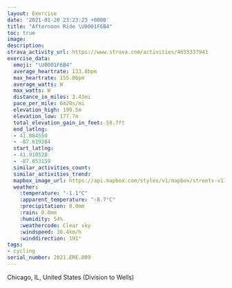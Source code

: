 ```yaml
---
layout: Exercise
date: '2021-01-20 23:23:23 +0000'
title: "Afternoon Ride \U0001F6B4"
toc: true
image:
description:
strava_activity_url: https://www.strava.com/activities/4655337941
exercise_data:
  emoji: "\U0001F6B4"
  average_heartrate: 133.8bpm
  max_heartrate: 155.0bpm
  average_watts: W
  max_watts: W
  distance_in_miles: 3.43mi
  pace_per_mile: 6m20s/mi
  elevation_high: 190.5m
  elevation_low: 177.7m
  total_elevation_gain_in_feet: 58.7ft
  end_latlng:
  - 41.884559
  - -87.619284
  start_latlng:
  - 41.910528
  - -87.653159
  similar_activities_count:
  similar_activities_trend:
  mapbox_image_url: https://api.mapbox.com/styles/v1/mapbox/streets-v11/static/path-5+787af2-1.0(wsx~Ffw~uOCE%40FDEFBHEl%40%3FNGF%3FLDJ%3FLVJBBANSz%40w%40dAi%40TGVa%40HG%5EQVW%60%40Sh%40a%40r%40u%40BKRIPOZQhA_AVY%7C%40i%40t%40w%40DGRKHOb%40MVYp%40m%40tB_BNQDWCIA%7BAB%7D%40%40MBGDArC%40LCR%40b%40Cd%40DN%3FFKAOESCe%40%3FcFGaD%40%7B%40EcECu%40Dm%40EwC%3FgAQC_%40%5BGWDSHKDKB%5BLq%40BYD%7DCAu%40Fo%40%40qCBK%3Fs%40Do%40%3F%5DEGAUBe%40CyDYkD%40%5B%3FkCBWAu%40D_%40CQIyBBUAK%40e%40DOf%40%40HCDDHELB%5EALETJHCjA%3FDB%7C%40D%60%40IF%3FRGJ%3FDFb%40AD%40HAP%3FJBr%40GNEXFNE%5C%40b%40IJ%40f%40Ej%40%40BEF%3FbB%40dAErAAT%40RAJ%40b%40EH%40%5C%3FPCRBHETBHEH%3FXDNAHCN%40%5C%3Fj%40BPBTER%40TIlAChB%40REH%3FPE%5CAH%40TAHBHCp%40FJADEXFT%40LBPEF%40DEJEl%40LFCJ%40FBT%3FPEFBFGHB%5EQ%40B%3FANA~%40Df%40CHBRE%40%40n%40Cn%40%3Ff%40Bp%40GN%40%5EC%5C%40b%40Dx%40A%40KMWAUAoFEcA%40e%40GGFy%40AQ%3FuCEQ%3FmAC%5DH_ACc%40BG%3FB%3FQMcA%40IIw%40DcBE%5B%3Fo%40DMZCt%40F%5CEJBLCP%3FDKF%3FKAH%40FD%3FEJERATBTMPCXUFJFECCBLA%3F%3FJDEXNRCPBF%3FTLNBPHNELBX%3FHEJ%3FRHDD%3FB%60%40KRBHCr%40B%7C%40IH%40HCHDFA%3FGDFAAF%3FDEf%40EHAHOVBJCLBn%40GNDb%40%3FQKAFEBBFB%40CHD%40EGNBJEPQNKD%40%40OWYKBYQ%3Fc%40C%5DBSIICGFOCMAOd%40G%3FWEENEBM%3FSH%5DKUHu%40%5B%7DAAgB%3FIBKRKJA%3FGKCAKHM%40%5BJ%7B%40GI%40ICe%40Di%40%3F%5B%40O%3FKCG%3FQEGFw%40EWBWCQFSAQFMBKTEPTF%40PKNDBD%5CGB%40BFNJ%5CMF%3FBDHEBBPCDa%40E%5D%40u%40Gc%40E_B%40m%40DCCB%40GEYBu%40CE%40i%40A%5DCAEKFa%40CUDCA%3FCM%3FMJSF%5B),pin-s-s+e5b22e(-87.65316,41.91052),pin-s-f+89ae00(-87.61929000000013,41.884550000000004)/auto/800x800?access_token=pk.eyJ1Ijoiam9zaGJlY2ttYW4iLCJhIjoiY205eWR2aDd1MWZ6djJrbXc4a3M0bWZleiJ9.XiG9OWkNcZk2QzjJbxLB4A
  weather:
    :temperature: "-1.1°C"
    :apparent_temperature: "-8.7°C"
    :precipitation: 0.0mm
    :rain: 0.0mm
    :humidity: 54%
    :weathercode: Clear sky
    :windspeed: 30.4km/h
    :winddirection: 191°
tags:
- cycling
serial_number: 2021.ERE.009
---
```

Chicago, IL, United States (Division to Wells)
